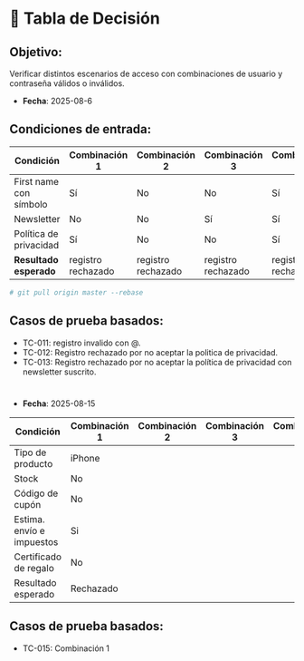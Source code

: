 # 🧠 Tabla de Decisión 

## Objetivo:
Verificar distintos escenarios de acceso con combinaciones de usuario y contraseña válidos o inválidos.

- **Fecha**: 2025-08-6
## Condiciones de entrada:

| Condición                 | Combinación 1      | Combinación 2      | Combinación 3     | Combinación 4      | Combinación 5      | Combinación 6      | Combinación 7      | Combinación 8      |
|---------------------------|--------------------|--------------------|-------------------|--------------------|--------------------|--------------------|--------------------|--------------------|
| First name con símbolo    | Sí                 | No                 | No                | Sí                 | Sí                 | No                 | Sí                 | No                 |
| Newsletter                | No                 | No                 | Sí                | Sí                 | No                 | Sí                 | Sí                 | No                 |
| Política de privacidad    | Sí                 | No                 | No                | Sí                 | No                 | Sí                 | No                 | Sí                 |
| **Resultado esperado**    | registro rechazado | registro rechazado | registro rechazado| registro rechazado | registro rechazado | registro aceptado  | registro rechazado | registro aceptado  |

```bash
# git pull origin master --rebase
```
## Casos de prueba basados:
- TC-011: registro invalido con @.
- TC-012: Registro rechazado por no aceptar la politica de privacidad.
- TC-013: Registro rechazado por no aceptar la política de privacidad con newsletter suscrito.
#

- **Fecha**: 2025-08-15

| Condición               | Combinación 1 | Combinación 2 | Combinación 3 | Combinación 4 |
|-------------------------|---------------|---------------|---------------|---------------|
| Tipo de producto        | iPhone        |               |               |               |
| Stock                   | No            |               |               |               |
| Código de cupón         | No            |               |               |               |
| Estima. envío e impuestos| Si           |               |               |               |
| Certificado de regalo   | No            |               |               |               |
| Resultado esperado      |   Rechazado   |               |               |               |

## Casos de prueba basados:
- TC-015: Combinación 1